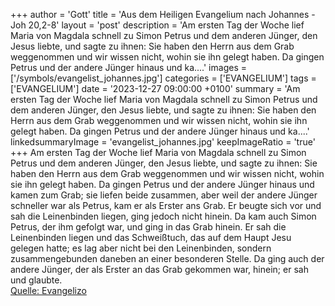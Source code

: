+++
author = 'Gott'
title = 'Aus dem Heiligen Evangelium nach Johannes - Joh 20,2-8'
layout = 'post'
description = 'Am ersten Tag der Woche lief Maria von Magdala schnell zu Simon Petrus und dem anderen Jünger, den Jesus liebte, und sagte zu ihnen: Sie haben den Herrn aus dem Grab weggenommen und wir wissen nicht, wohin sie ihn gelegt haben. Da gingen Petrus und der andere Jünger hinaus und ka....'
images = ['/symbols/evangelist_johannes.jpg']
categories = ['EVANGELIUM']
tags = ['EVANGELIUM']
date = '2023-12-27 09:00:00 +0100'
summary = 'Am ersten Tag der Woche lief Maria von Magdala schnell zu Simon Petrus und dem anderen Jünger, den Jesus liebte, und sagte zu ihnen: Sie haben den Herrn aus dem Grab weggenommen und wir wissen nicht, wohin sie ihn gelegt haben. Da gingen Petrus und der andere Jünger hinaus und ka....'
linkedsummaryImage = 'evangelist_johannes.jpg'
keepImageRatio = 'true'
+++
Am ersten Tag der Woche lief Maria von Magdala schnell zu Simon Petrus und dem anderen Jünger, den Jesus liebte, und sagte zu ihnen: Sie haben den Herrn aus dem Grab weggenommen und wir wissen nicht, wohin sie ihn gelegt haben.
Da gingen Petrus und der andere Jünger hinaus und kamen zum Grab;
sie liefen beide zusammen, aber weil der andere Jünger schneller war als Petrus, kam er als Erster ans Grab.<!--more-->
Er beugte sich vor und sah die Leinenbinden liegen, ging jedoch nicht hinein.
Da kam auch Simon Petrus, der ihm gefolgt war, und ging in das Grab hinein. Er sah die Leinenbinden liegen
und das Schweißtuch, das auf dem Haupt Jesu gelegen hatte; es lag aber nicht bei den Leinenbinden, sondern zusammengebunden daneben an einer besonderen Stelle.
Da ging auch der andere Jünger, der als Erster an das Grab gekommen war, hinein; er sah und glaubte.<br> [Quelle: Evangelizo](https://evangeliumtagfuertag.org/DE/gospel)